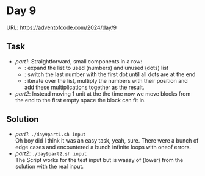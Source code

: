 # Day 9

URL: https://adventofcode.com/2024/day/9

## Task
* _part1_: Straightforward, small components in a row:
    * : expand the list to used (numbers) and unused (dots) list
    * : switch the last number with the first dot until all dots are at the end
    * : iterate over the list, multiply the numbers with their position and add these multiplications together as the result.
* _part2_: Instead moving 1 unit at the the time now we move blocks from the end to the first empty space the block can fit in.

## Solution
* _part1_: `./day9part1.sh input`\
Oh boy did I think it was an easy task, yeah, sure. There were a bunch of edge cases and encountered a bunch infinite loops with oneof errors. 
* _part2_: `./day9part2.sh input`\
The Script works for the test input but is waaay of (lower) from the solution with the real input.
